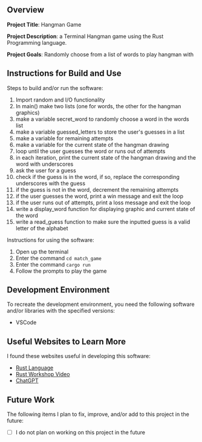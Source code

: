 ## Overview

**Project Title**: Hangman Game

**Project Description**: a Terminal Hangman game using the Rust Programming language.

**Project Goals**: Randomly choose from a list of words to play hangman with

## Instructions for Build and Use

Steps to build and/or run the software:

1. Import random and I/O functionality
2. In main() make two lists (one for words, the other for the hangman graphics)
3. make a variable secret_word to randomly choose a word in the words list
4. make a variable guessed_letters to store the user's guesses in a list
5. make a variable for remaining attempts
6. make a variable for the current state of the hangman drawing
7. loop until the user guesses the word or runs out of attempts
8. in each iteration, print the current state of the hangman drawing and the word with underscores
9. ask the user for a guess
10. check if the guess is in the word, if so, replace the corresponding underscores with the guess
11. if the guess is not in the word, decrement the remaining attempts
12. if the user guesses the word, print a win message and exit the loop
13. if the user runs out of attempts, print a loss message and exit the loop
14. write a display_word function for displaying graphic and current state of the word
15. write a read_guess function to make sure the inputted guess is a valid letter of the alphabet

Instructions for using the software:

1. Open up the terminal
2. Enter the command `cd match_game`
3. Enter the command `cargo run`
4. Follow the prompts to play the game

## Development Environment 

To recreate the development environment, you need the following software and/or libraries with the specified versions:

* VSCode

## Useful Websites to Learn More

I found these websites useful in developing this software:

* [Rust Language](https://www.rust-lang.org/learn)
* [Rust Workshop Video](https://video.byui.edu/media/t/1_p8vj9m0w)
* [ChatGPT](https://www.chatgpt.com)

## Future Work

The following items I plan to fix, improve, and/or add to this project in the future:

* [ ] I do not plan on working on this project in the future

